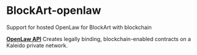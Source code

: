 # BlockArt-openlaw
Support for hosted OpenLaw for BlockArt with blockchain

**[OpenLaw API](./docs/openlaw)** Creates legally binding, blockchain-enabled contracts on a Kaleido private network.
